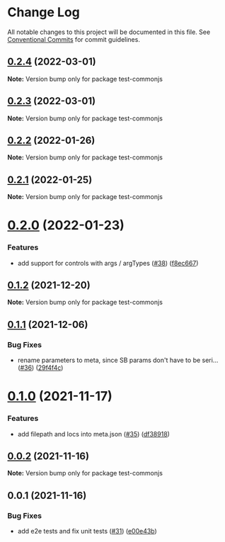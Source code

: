 # Change Log

All notable changes to this project will be documented in this file.
See [Conventional Commits](https://conventionalcommits.org) for commit guidelines.

## [0.2.4](https://github.com/tajo/ladle/compare/test-commonjs@0.2.3...test-commonjs@0.2.4) (2022-03-01)

**Note:** Version bump only for package test-commonjs





## [0.2.3](https://github.com/tajo/ladle/compare/test-commonjs@0.2.2...test-commonjs@0.2.3) (2022-03-01)

**Note:** Version bump only for package test-commonjs





## [0.2.2](https://github.com/tajo/ladle/compare/test-commonjs@0.2.1...test-commonjs@0.2.2) (2022-01-26)

**Note:** Version bump only for package test-commonjs





## [0.2.1](https://github.com/tajo/ladle/compare/test-commonjs@0.2.0...test-commonjs@0.2.1) (2022-01-25)

**Note:** Version bump only for package test-commonjs





# [0.2.0](https://github.com/tajo/ladle/compare/test-commonjs@0.1.2...test-commonjs@0.2.0) (2022-01-23)


### Features

* add support for controls with args / argTypes ([#38](https://github.com/tajo/ladle/issues/38)) ([f8ec667](https://github.com/tajo/ladle/commit/f8ec6679fe7fcd508ca445dbca449549920caba8))





## [0.1.2](https://github.com/tajo/ladle/compare/test-commonjs@0.1.1...test-commonjs@0.1.2) (2021-12-20)

**Note:** Version bump only for package test-commonjs





## [0.1.1](https://github.com/tajo/ladle/compare/test-commonjs@0.1.0...test-commonjs@0.1.1) (2021-12-06)


### Bug Fixes

* rename parameters to meta, since SB params don't have to be seri… ([#36](https://github.com/tajo/ladle/issues/36)) ([29f4f4c](https://github.com/tajo/ladle/commit/29f4f4c596dddc3cce059d4292b51938eaa978d7))





# [0.1.0](https://github.com/tajo/ladle/compare/test-commonjs@0.0.2...test-commonjs@0.1.0) (2021-11-17)


### Features

* add filepath and locs into meta.json ([#35](https://github.com/tajo/ladle/issues/35)) ([df38918](https://github.com/tajo/ladle/commit/df3891850ed5db10c03baac97b423e54baa87821))





## [0.0.2](https://github.com/tajo/ladle/compare/test-commonjs@0.0.1...test-commonjs@0.0.2) (2021-11-16)

**Note:** Version bump only for package test-commonjs





## 0.0.1 (2021-11-16)


### Bug Fixes

* add e2e tests and fix unit tests ([#31](https://github.com/tajo/ladle/issues/31)) ([e00e43b](https://github.com/tajo/ladle/commit/e00e43be76b1385b0a72fe44bd71029925c873e1))
